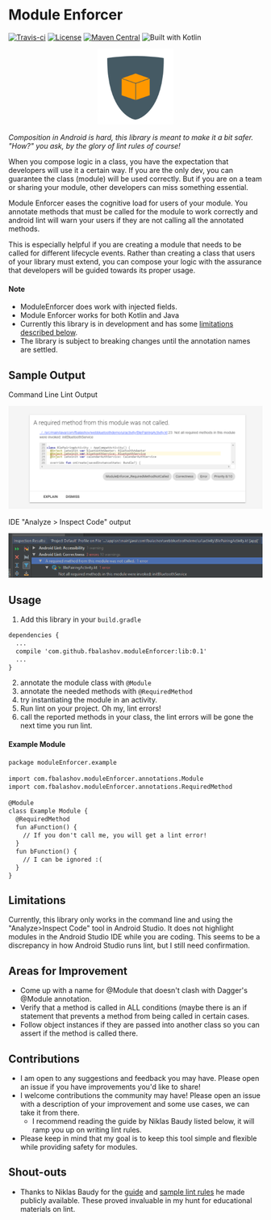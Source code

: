 # Module Enforcer

[![Travis-ci](https://api.travis-ci.org/Fbalashov/ModuleEnforcer.svg)]((https://travis-ci.org/Fbalashov/ModuleEnforcer))
[![License](http://img.shields.io/:license-apache-blue.svg)](http://www.apache.org/licenses/LICENSE-2.0.html)
[![Maven Central](https://maven-badges.herokuapp.com/maven-central/com.github.fbalashov/ModuleEnforcer/badge.svg)](https://maven-badges.herokuapp.com/maven-central/com.github.fbalashov/ModuleEnforcer)
![Built with Kotlin](https://img.shields.io/badge/built%20with-Kotlin-orange.svg)

<p align="center">
    <img src="moduleEnforcer.png" alt="Module Enforcer Logo" width="150" height="150"/>
</p>

*Composition in Android is hard, this library is meant to make it a bit safer. "How?" you ask, by the
glory of lint rules of course!*

When you compose logic in a class, you have the expectation that developers will use it a certain way.
If you are the only dev, you can guarantee the class (module) will be used correctly. But if you are on a
team or sharing your module, other developers can miss something essential.

Module Enforcer eases the cognitive load for users of your module. You annotate methods that must be called
for the module to work correctly and android lint will warn your users if they are not calling all the annotated methods.

This is especially helpful if you are creating a module that needs to be called for different lifecycle events.
Rather than creating a class that users of your library must extend, you can compose your logic with the assurance
that developers will be guided towards its proper usage.

#### Note

* ModuleEnforcer does work with injected fields.
* Module Enforcer works for both Kotlin and Java
* Currently this library is in development and has some [limitations described below](#limitations).
* The library is subject to breaking changes until the annotation names are settled.

## Sample Output
Command Line Lint Output

![Module Enforcer Lint Output](moduleEnforcer-LintOutput.png "Module Enforcer Lint Output")

IDE "Analyze > Inspect Code" output

![Module Enforcer IDE Inpsection Output](moduleEnforcer-IDEInspection.png "Module Enforcer IDE Inpsection Output")

## Usage

1) Add this library in your `build.gradle`
```
dependencies {
  ...
  compile 'com.github.fbalashov.moduleEnforcer:lib:0.1'
  ...
}
```
2) annotate the module class with `@Module`
3) annotate the needed methods with `@RequiredMethod`
4) try instantiating the module in an activity.
5) Run lint on your project. Oh my, lint errors!
5) call the reported methods in your class, the lint errors will be gone the next time you run lint.

#### Example Module

```
package moduleEnforcer.example

import com.fbalashov.moduleEnforcer.annotations.Module
import com.fbalashov.moduleEnforcer.annotations.RequiredMethod

@Module
class Example Module {
  @RequiredMethod
  fun aFunction() {
    // If you don't call me, you will get a lint error!
  }
  fun bFunction() {
    // I can be ignored :(
  }
}
```

## Limitations
Currently, this library only works in the command line and using the "Analyze>Inspect Code" tool in Android Studio.
It does not highlight modules in the Android Studio IDE while you are coding. This seems to be a discrepancy in how
Android Studio runs lint, but I still need confirmation.

## Areas for Improvement
* Come up with a name for @Module that doesn't clash with Dagger's @Module annotation.
* Verify that a method is called in ALL conditions (maybe there is an if statement that prevents a method from being called in certain cases.
* Follow object instances if they are passed into another class so you can assert if the method is called there.

## Contributions
* I am open to any suggestions and feedback you may have. Please open an issue if you have improvements you'd like to share!
* I welcome contributions the community may have! Please open an issue with a description of your improvement and some use cases, we can take it from there.
  * I recommend reading the guide by Niklas Baudy listed below, it will ramp you up on writing lint rules.
* Please keep in mind that my goal is to keep this tool simple and flexible while providing safety for modules.

## Shout-outs
* Thanks to Niklas Baudy for the [guide](https://medium.com/@vanniktech/writing-your-first-lint-check-39ad0e90b9e6)
and [sample lint rules](https://github.com/vanniktech/lint-rules/) he made publicly available.
These proved invaluable in my hunt for educational materials on lint.

